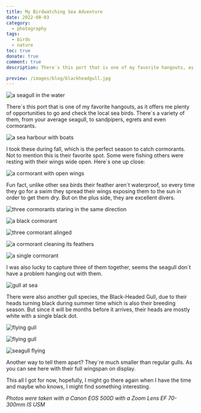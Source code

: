 ```yaml
---
title: My Birdwatching Sea Adventure
date: 2022-08-03
category:
  - photography
tags:
  - birds
  - nature
toc: true
donate: true
comment: true
description: There´s this port that is one of my favorite hangouts, as it offers me plenty of opportunities to go and check the local sea birds, from Seagulls to Cormorants.

preview: /images/blog/blackheadgull.jpg
---
```


![a seagull in the water](/images/blog/blackheadgull.jpg)

There´s this port that is one of my favorite hangouts, as it offers me plenty of opportunities to go and check the local sea birds. There´s a variety of them, from your average seagull, to sandpipers, egrets and even cormorants.

![a sea harbour with boats](/images/2022/52260200151_62b2c77b61_c.jpg)

I took these during fall, which is the perfect season to catch cormorants. Not to mention this is their favorite spot. Some were fishing others were resting with their wings wide open. Here´s one up close:

![a cormorant with open wings](/images/2022/52260480814_260c0a7ffa_c.jpg)

Fun fact, unlike other sea birds their feather aren´t waterproof, so every time they go for a swim they spread their wings exposing them to the sun in order to get them dry. But on the plus side, they are excellent divers.

![three cormorants staring in the same direction](/images/2022/52260203566_fd18f56e00_c.jpg)

![a black cormorant](/images/2022/52259233567_3bf8f761bd_c.jpg)

![three cormorant alinged](/images/2022/52260204291_1c417b2236_c.jpg)

![a cormorant cleaning its feathers](/images/2022/52260484444_0aa90b79cd_c.jpg)

![a single cormorant](/images/2022/52259236102_626f482d08_c.jpg)

I was also lucky to capture three of them together, seems the seagull don´t have a problem hanging out with them.

![gull at sea](/images/2022/52260224933_1a44439b2e_c.jpg)

There were also another gull species, the Black-Headed Gull, due to their heads turning black during summer time which is also their breeding season. But since it will be months before it arrives, their heads are mostly white with a single black dot.

![flying gull](/images/2022/52260690495_783d477ff5_c.jpg)

![flying gull](/images/2022/52259240707_f5661f4004_c.jpg)

![seagull flying](/images/2022/52260211481_f56ed90ef9_c.jpg)

Another way to tell them apart? They´re much smaller than regular gulls. As you can see here with their full wingspan on display.

This all I got for now, hopefully, I might go there again when I have the time and maybe who knows, I might find something interesting.

*Photos were taken with a Canon EOS 500D with a Zoom Lens EF 70-300mm IS USM*


